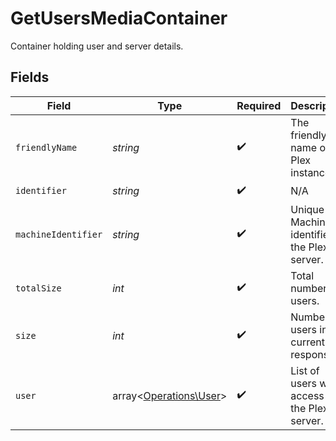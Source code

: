 # GetUsersMediaContainer

Container holding user and server details.


## Fields

| Field                                                     | Type                                                      | Required                                                  | Description                                               | Example                                                   |
| --------------------------------------------------------- | --------------------------------------------------------- | --------------------------------------------------------- | --------------------------------------------------------- | --------------------------------------------------------- |
| `friendlyName`                                            | *string*                                                  | :heavy_check_mark:                                        | The friendly name of the Plex instance.                   | myPlex                                                    |
| `identifier`                                              | *string*                                                  | :heavy_check_mark:                                        | N/A                                                       | com.plexapp.plugins.myplex                                |
| `machineIdentifier`                                       | *string*                                                  | :heavy_check_mark:                                        | Unique Machine identifier of the Plex server.             | 3dff4c4da3b1229a649aa574a9e2b419a684a20e                  |
| `totalSize`                                               | *int*                                                     | :heavy_check_mark:                                        | Total number of users.                                    | 30                                                        |
| `size`                                                    | *int*                                                     | :heavy_check_mark:                                        | Number of users in the current response.                  | 30                                                        |
| `user`                                                    | array<[Operations\User](../../Models/Operations/User.md)> | :heavy_check_mark:                                        | List of users with access to the Plex server.             |                                                           |